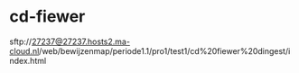 # cd-fiewer
sftp://27237@27237.hosts2.ma-cloud.nl/web/bewijzenmap/periode1.1/pro1/test1/cd%20fiewer%20dingest/index.html
